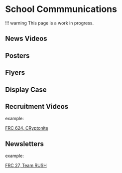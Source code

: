# School Commmunications

!!! warning
    This page is a work in progress.

## News Videos

## Posters

## Flyers

## Display Case

## Recruitment Videos
example:

[FRC 624, CRyptonite](https://www.youtube.com/watch?v=LV-Mo7aR0Ts)

## Newsletters
example:

[FRC 27, Team RUSH](https://www.teamrush27.net/about-us/2024-rush-review)
